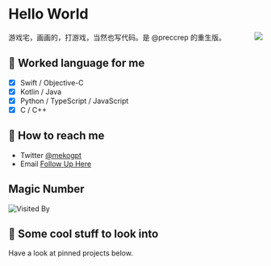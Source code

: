 # Hello World

<img align="right" src="https://github-readme-stats.vercel.app/api?username=mekogpt&show_icons=true&count_private=true&theme=jolly&icon_color=5CBDD8&bg_color=15,123175,5B2749,777777&hide_title=true&hide_border=true">

游戏宅，画画的，打游戏，当然也写代码。是 @preccrep 的重生版。

## 💬 Worked language for me

- [x] ⁢⁢⁣⁡Swift / Objective-C
- [x] Kotlin / Java
- [x] ⁢⁣⁡Python / TypeScript / JavaScript
- [x] ⁢⁣⁡C / C++

## 📮 How to reach me

- Twitter [@mekogpt](https://twitter.com/mekogpt)
- Email [Follow Up Here](mailto:mekogpt@gmail.com)

## Magic Number

![Visited By](https://count.getloli.com/get/@mekogpt?theme=gelbooru)

## 👀 Some cool stuff to look into 

Have a look at pinned projects below.


